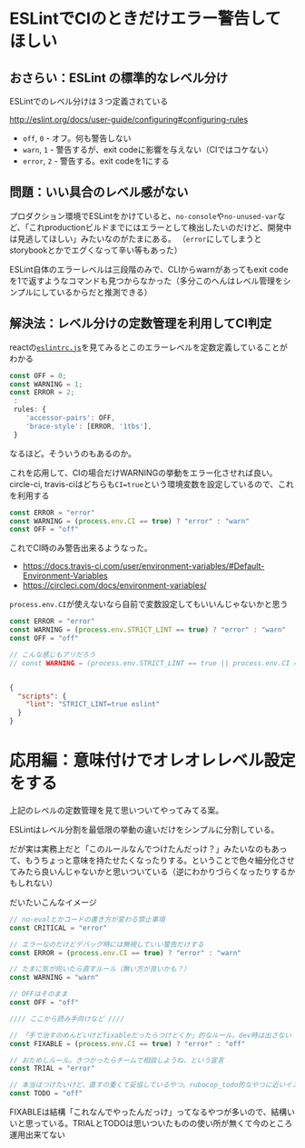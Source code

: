 # ESLintでCIのときだけエラー警告してほしい

## おさらい：ESLint の標準的なレベル分け

ESLintでのレベル分けは３つ定義されている

http://eslint.org/docs/user-guide/configuring#configuring-rules

* `off`, `0` - オフ。何も警告しない
* `warn`, `1` - 警告するが、exit codeに影響を与えない（CIではコケない）
* `error`, `2` - 警告する。exit codeを1にする

## 問題：いい具合のレベル感がない

プロダクション環境でESLintをかけていると、`no-console`や`no-unused-var`など、「これproductionビルドまでにはエラーとして検出したいのだけど、開発中は見逃してほしい」みたいなのがたまにある。
（`error`にしてしまうとstorybookとかでエグくなって辛い等もあった）

ESLint自体のエラーレベルは三段階のみで、CLIからwarnがあってもexit codeを1で返すようなコマンドも見つからなかった（多分このへんはレベル管理をシンプルにしているからだと推測できる）


## 解決法：レベル分けの定数管理を利用してCI判定

reactの[`eslintrc.js`](https://github.com/facebook/react/blob/v15.4.1/.eslintrc.js)を見てみるとこのエラーレベルを定数定義していることがわかる

```js
const OFF = 0;
const WARNING = 1;
const ERROR = 2;
 :
 rules: {
    'accessor-pairs': OFF,
    'brace-style': [ERROR, '1tbs'],
 }
```

なるほど。そういうのもあるのか。

これを応用して、CIの場合だけWARNINGの挙動をエラー化させれば良い。circle-ci, travis-ciはどちらも`CI=true`という環境変数を設定しているので、これを利用する


```js
const ERROR = "error"
const WARNING = (process.env.CI == true) ? "error" : "warn"
const OFF = "off"

```

これでCI時のみ警告出来るようなった。

* https://docs.travis-ci.com/user/environment-variables/#Default-Environment-Variables
* https://circleci.com/docs/environment-variables/

`process.env.CI`が使えないなら自前で変数設定してもいいんじゃないかと思う


```js
const ERROR = "error"
const WARNING = (process.env.STRICT_LINT == true) ? "error" : "warn"
const OFF = "off"

// こんな感じもアリだろう
// const WARNING = (process.env.STRICT_LINT == true || process.env.CI == true) ? "error" : "warn"



```

```json
{
  "scripts": {
    "lint": "STRICT_LINT=true eslint"
  }
}
```

# 応用編：意味付けでオレオレレベル設定をする

上記のレベルの定数管理を見て思いついてやってみてる案。

ESLintはレベル分割を最低限の挙動の違いだけをシンプルに分割している。

だが実は実務上だと「このルールなんでつけたんだっけ？」みたいなのもあって、もうちょっと意味を持たせたくなったりする。ということで色々細分化させてみたら良いんじゃないかと思いついている（逆にわかりづらくなったりするかもしれない）

だいたいこんなイメージ

```js
// no-evalとかコードの書き方が変わる禁止事項
const CRITICAL = "error"

// エラーなのだけどデバッグ時には無視していい警告だけする
const ERROR = (process.env.CI == true) ? "error" : "warn"

// たまに気が向いたら直すルール（無い方が良いかも？）
const WARNING = "warn"

// OFFはそのまま
const OFF = "off"

//// ここから読み手向けなど ////

// 「手で治すのめんどいけどfixableだったらつけとくか」的なルール。dev時は出さない
const FIXABLE = (process.env.CI == true) ? "error" : "off"

// おためしルール。きつかったらチームで相談しようね、という宣言
const TRIAL = "error"

// 本当はつけたいけど、直すの重くて妥協しているやつ。rubocop_todo的なやつに近いイメージ
const TODO = "off"
```

FIXABLEは結構「これなんでやったんだっけ」ってなるやつが多いので、結構いいと思っている。TRIALとTODOは思いついたものの使い所が無くて今のところ運用出来てない


